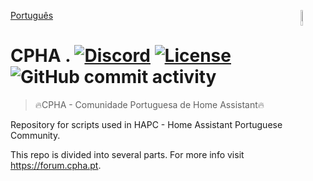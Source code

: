 [Português](./README.md)
[<img src="https://avatars.githubusercontent.com/u/88738079?s=400&u=ca61a124c283d03a55afefbb7b9b98dfbd6e135e&v=4" alt="Logo of the project" align="right" width="8%" height="8%">](https://www.sthope.dev/)

# CPHA . [![Discord](https://img.shields.io/discord/494714310518505472?style=plastic)](https://discord.gg/Mh9mTEA) [![License](https://img.shields.io/github/license/CPHApt/cpha_examples?style=plastic)](https://github.com/CPHApt/cpha_examples/blob/main/LICENSE) ![GitHub commit activity](https://img.shields.io/github/commit-activity/w/CPHApt/cpha_examples?style=plastic)
> 🔥CPHA - Comunidade Portuguesa de Home Assistant🔥  

Repository for scripts used in HAPC - Home Assistant Portuguese Community.  
  
This repo is divided into several parts. For more info visit https://forum.cpha.pt.
